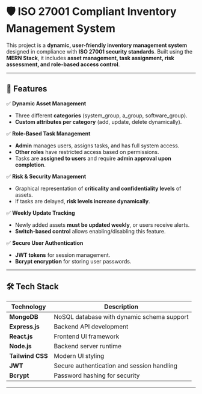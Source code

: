 # 🛡️ ISO 27001 Compliant Inventory Management System  

This project is a **dynamic, user-friendly inventory management system** designed in compliance with **ISO 27001 security standards**. Built using the **MERN Stack**, it includes **asset management, task assignment, risk assessment, and role-based access control**.  

---

## 📌 Features  

✅ **Dynamic Asset Management**  
- Three different **categories** (system_group, a_group, software_group).  
- **Custom attributes per category** (add, update, delete dynamically).  

✅ **Role-Based Task Management**  
- **Admin** manages users, assigns tasks, and has full system access.  
- **Other roles** have restricted access based on permissions.  
- Tasks are **assigned to users** and require **admin approval upon completion**.  

✅ **Risk & Security Management**  
- Graphical representation of **criticality and confidentiality levels** of assets.  
- If tasks are delayed, **risk levels increase dynamically**.  

✅ **Weekly Update Tracking**  
- Newly added assets **must be updated weekly**, or users receive alerts.  
- **Switch-based control** allows enabling/disabling this feature.  

✅ **Secure User Authentication**  
- **JWT tokens** for session management.  
- **Bcrypt encryption** for storing user passwords.  

---

## 🛠️ Tech Stack  

| Technology  | Description  |
|------------|-------------|
| **MongoDB** | NoSQL database with dynamic schema support |
| **Express.js** | Backend API development |
| **React.js** | Frontend UI framework |
| **Node.js** | Backend server runtime |
| **Tailwind CSS** | Modern UI styling |
| **JWT** | Secure authentication and session handling |
| **Bcrypt** | Password hashing for security |

---
